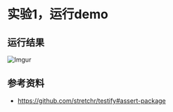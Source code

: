 # 实验1，运行demo

## 运行结果
![Imgur](https://i.imgur.com/GAgbU4h.png)

## 参考资料
 - https://github.com/stretchr/testify#assert-package
